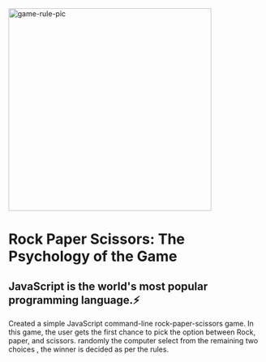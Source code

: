 <img src=".images/game-rule.png" height="400px" alt="game-rule-pic">

# Rock Paper Scissors: The Psychology of the Game

## JavaScript is the world's most popular programming language.⚡

<p> Created a simple JavaScript command-line rock-paper-scissors game. In this game, the user gets the first chance to pick the option between Rock, paper, and scissors. randomly the computer select from the remaining two choices , the winner is decided as per the rules.</p>
